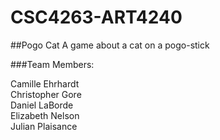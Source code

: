 # CSC4263-ART4240

##Pogo Cat
A game about a cat on a pogo-stick

###Team Members:

Camille Ehrhardt  
Christopher Gore  
Daniel LaBorde  
Elizabeth Nelson  
Julian Plaisance  
